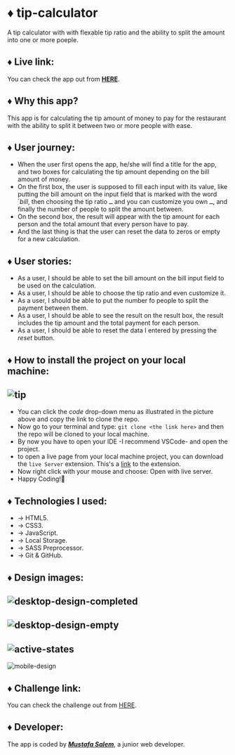 # ♦ tip-calculator
A tip calculator with with flexable tip ratio and the ability to split the amount into one or more poeple.

## ♦ Live link:
You can check the app out from **[HERE](https://moustf.github.io/tip-calculator/)**.

## ♦ Why this app?
This app is for calculating the tip amount of money to pay for the restaurant with the ability to split it between two or more people with ease.

## ♦ User journey: 
- When the user first opens the app, he/she will find a title for the app, and two boxes for calculating the tip amount depending on the bill amount of money.
- On the first box, the user is supposed to fill each input with its value, like putting the bill amount on the input field that is marked with the word `*bill*, then choosing the tip ratio ــ and you can customize you own ــ, and finally the number of people to split the amount between.
- On the second box, the result will appear with the tip amount for each person and the total amount that every person have to pay.
- And the last thing is that the user can reset the data to zeros or empty for a new calculation.

## ♦ User stories:
- As a user, I should be able to set the bill amount on the bill input field to be used on the calculation.
- As a user, I should be able to choose the tip ratio and even customize it.
- As a user, I should be able to put the number fo people to split the payment between them.
- As a user, I should be able to see the result on the result box, the result includes the tip amount and the total payment for each person.
- As a user, I should be able to reset the data I entered by pressing the *reset* button.

## ♦ How to install the project on your local machine:
![tip](https://user-images.githubusercontent.com/77394697/169548660-35405c35-082f-4f67-96fb-63cc2cd0514f.PNG)
-
- You can click the *code* drop-down menu as illustrated in the picture above and copy the link to clone the repo.
- Now go to your terminal and type: `git clone <the link here>` and then the repo will be cloned to your local machine.
- By now you have to open your IDE -I recommend VSCode- and open the project.
- to open a live page from your local machine project, you can download the `live Server` extension. This's a [link](https://marketplace.visualstudio.com/items?itemName=ritwickdey.LiveServer) to the extension.
- Now right click with your mouse and choose: Open with live server.
- Happy Coding!🤞

## ♦ Technologies I used:
- ->  HTML5.
- ->  CSS3.
- ->  JavaScript.
- ->  Local Storage.
- ->  SASS Preprocessor.
- ->  Git & GitHub.

## ♦ Design images:

![desktop-design-completed](https://user-images.githubusercontent.com/77394697/169549334-146d656f-4122-4a0c-8392-00ed7834be34.jpg)
-
![desktop-design-empty](https://user-images.githubusercontent.com/77394697/169549345-27550700-b865-419d-b195-af445481e74c.jpg)
-
![active-states](https://user-images.githubusercontent.com/77394697/169549355-bf520340-844b-4b65-a733-c6e039fe87c5.jpg)
-
![mobile-design](https://user-images.githubusercontent.com/77394697/169549350-33eac9ae-53aa-445f-95f3-0855b5480058.jpg)

## ♦ Challenge link:
You can check the challenge out from [HERE](https://www.frontendmentor.io/challenges/tip-calculator-app-ugJNGbJUX).

## ♦ Developer:
The app is coded by ***[Mustafa Salem](https://github.com/moustf)***, a junior web developer.